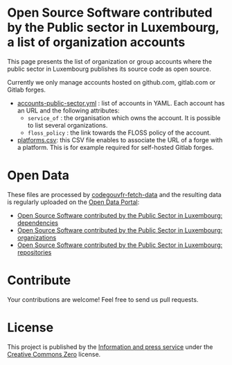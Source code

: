 # Open Source Software contributed by the Public sector in Luxembourg, a list of organization accounts

This page presents the list of organization or group accounts where the public sector in Luxembourg publishes its source code as open source.

Currently we only manage accounts hosted on github.com, gitlab.com or Gitlab forges.

- [accounts-public-sector.yml](accounts-public-sector.yml) : list of accounts in YAML. Each account has an URL and the following attributes:
    -   `service_of` : the organisation which owns the account. It is possible to list several organizations.
    -   `floss_policy` : the link towards the FLOSS policy of the account. 
- [platforms.csv](platforms.csv): this CSV file enables to associate the URL of a forge with a platform. This is for example required for self-hosted Gitlab forges.

# Open Data

These files are processed by [codegouvfr-fetch-data](https://git.sr.ht/~etalab/codegouvfr-fetch-data) and the resulting data is regularly uploaded on the [Open Data Portal](https://data.public.lu):

- [Open Source Software contributed by the Public Sector in Luxembourg: dependencies](https://data.public.lu/fr/datasets/open-source-software-contributed-by-the-public-sector-in-luxembourg-dependencies/)
- [Open Source Software contributed by the Public Sector in Luxembourg: organizations ](https://data.public.lu/fr/datasets/open-source-software-contributed-by-the-public-sector-in-luxembourg-organizations/)
- [Open Source Software contributed by the Public Sector in Luxembourg: repositories](https://data.public.lu/fr/datasets/open-source-software-contributed-by-the-public-sector-in-luxembourg-repositories/) 

# Contribute

Your contributions are welcome! Feel free to send us pull requests.

# License

This project is published by the [Information and press service](https://sip.gouvernement.lu/en.html) under the [Creative Commons Zero](https://creativecommons.org/share-your-work/public-domain/cc0/) license.